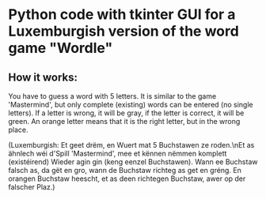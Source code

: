 <h1>Python code with tkinter GUI for a Luxemburgish version of the word game "Wordle"</h1>

<h2>How it works:</h2>
You have to guess a word with 5 letters. It is similar to the game 'Mastermind', but only complete (existing) words can be entered (no single letters).
If a letter is wrong, it will be gray, if the letter is correct, it will be green.
An orange letter means that it is the right letter, but in the wrong place.

(Luxemburgish:
Et geet drëm, en Wuert mat 5 Buchstawen ze roden.\nEt as ähnlech wéi d'Spill 'Mastermind', mee et kënnen nëmmen komplett (existéirend) Wieder agin gin (keng eenzel Buchstawen).
Wann ee Buchstaw falsch as, da gët en gro, wann de Buchstaw richteg as get en gréng.
En orangen Buchstaw heescht, et as deen richtegen Buchstaw, awer op der falscher Plaz.)
